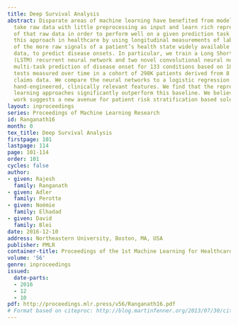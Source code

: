 ```yaml
---
title: Deep Survival Analysis
abstract: Disparate areas of machine learning have benefited from models that can
  take raw data with little preprocessing as input and learn rich representations
  of that raw data in order to perform well on a given prediction task. We evaluate
  this approach in healthcare by using longitudinal measurements of lab tests, one
  of the more raw signals of a patient’s health state widely available in clinical
  data, to predict disease onsets. In particular, we train a Long Short-Term Memory
  (LSTM) recurrent neural network and two novel convolutional neural networks for
  multi-task prediction of disease onset for 133 conditions based on 18 common lab
  tests measured over time in a cohort of 298K patients derived from 8 years of administrative
  claims data. We compare the neural networks to a logistic regression with several
  hand-engineered, clinically relevant features. We find that the representation-based
  learning approaches significantly outperform this baseline. We believe that our
  work suggests a new avenue for patient risk stratification based solely on lab results.
layout: inproceedings
series: Proceedings of Machine Learning Research
id: Ranganath16
month: 0
tex_title: Deep Survival Analysis
firstpage: 101
lastpage: 114
page: 101-114
order: 101
cycles: false
author:
- given: Rajesh
  family: Ranganath
- given: Adler
  family: Perotte
- given: Noémie
  family: Elhadad
- given: David
  family: Blei
date: 2016-12-10
address: Northeastern University, Boston, MA, USA
publisher: PMLR
container-title: Proceedings of the 1st Machine Learning for Healthcare Conference
volume: '56'
genre: inproceedings
issued:
  date-parts:
  - 2016
  - 12
  - 10
pdf: http://proceedings.mlr.press/v56/Ranganath16.pdf
# Format based on citeproc: http://blog.martinfenner.org/2013/07/30/citeproc-yaml-for-bibliographies/
---
```

